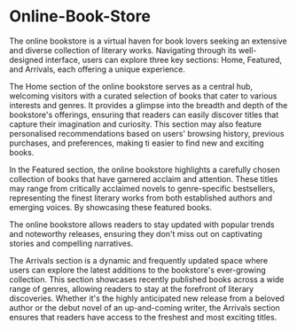 # Online-Book-Store

The online bookstore is a virtual haven for book lovers seeking an extensive and diverse collection of literary works. Navigating through its well-designed interface, users can explore three key sections: Home, Featured, and Arrivals, each offering a unique experience.

The Home section of the online bookstore serves as a central hub, welcoming visitors with a curated selection of books that cater to various interests and genres. It provides a glimpse into the breadth and depth of the bookstore's offerings, ensuring that readers can easily discover titles that capture their imagination and curiosity. This section may also feature personalised recommendations based on users' browsing history, previous purchases, and preferences, making ti easier to find new and exciting books.

In the Featured section, the online bookstore highlights a carefully chosen collection of books that have garnered acclaim and attention. These titles may range from critically acclaimed novels to genre-specific bestsellers, representing the finest literary works from both established authors and emerging voices. By showcasing these featured books.

The online bookstore allows readers to stay updated with popular trends and noteworthy releases, ensuring they don't miss out on captivating stories and compelling narratives.

The Arrivals section is a dynamic and frequently updated space where users can explore the latest additions to the bookstore's ever-growing collection. This section showcases recently published books across a wide range of genres, allowing readers to stay at the forefront of literary discoveries. Whether it's the highly anticipated new release from a beloved author or the debut novel of an up-and-coming writer, the Arrivals section ensures that readers have access to the freshest and most exciting titles.
